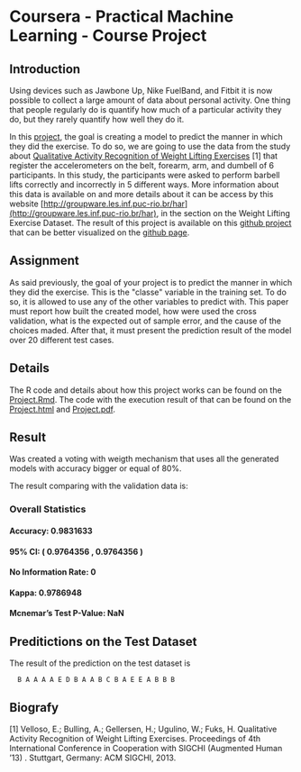 # Coursera - Practical Machine Learning - Course Project

## Introduction

Using devices such as Jawbone Up, Nike FuelBand, and Fitbit it is now possible to collect a large amount of data about personal activity. One thing that people regularly do is quantify how much of a particular activity they do, but they rarely quantify how well they do it. 

In this [project](https://www.coursera.org/learn/practical-machine-learning/supplement/PvInj/course-project-instructions-read-first), the goal is creating a model to predict the manner in which they did the exercise. To do so, we are going to use the data from the study about [Qualitative Activity Recognition of Weight Lifting Exercises](http://groupware.les.inf.puc-rio.br/public/papers/2013.Velloso.QAR-WLE.pdf) [1] that register the accelerometers on the belt, forearm, arm, and dumbell of 6 participants. In this study, the participants were asked to perform barbell lifts correctly and incorrectly in 5 different ways. More information about this data is available on  and more details about it can be access by this website [http://groupware.les.inf.puc-rio.br/har](http://groupware.les.inf.puc-rio.br/har), in the section on the Weight Lifting Exercise Dataset. The result of this project is available on this [github project](https://github.com/thiagomata/CourseraPracticalMachineLearningCourseProject) that can be better visualized on the [github page](https://thiagomata.github.io/CourseraPracticalMachineLearningCourseProject/).

## Assignment

As said previously, the goal of your project is to predict the manner in which they did the exercise. This is the "classe" variable in the training set. To do so, it is allowed to use any of the other variables to predict with. This paper must report how built the created model, how were used the cross validation, what is the expected out of sample error, and the cause of the choices maded. After that, it must present the prediction result of the model over 20 different test cases.

## Details

The R code and details about how this project works can be found on the [Project.Rmd](Project.Rmd). The code with the execution result of that can be found on the [Project.html](https://thiagomata.github.io/CourseraPracticalMachineLearningCourseProject/Project.html) and [Project.pdf](Project.pdf).

## Result

Was created a voting with weigth mechanism that uses all the generated models with accuracy bigger or equal of 80%.

The result comparing with the validation data is:

### Overall Statistics

#### Accuracy:	0.9831633
#### 95% CI:	( 0.9764356 , 0.9764356 )
#### No Information Rate:	0
#### Kappa:	0.9786948
#### Mcnemar’s Test P-Value:	NaN

## Preditictions on the Test Dataset

The result of the prediction on the test dataset is

```
  B A A A A E D B A A B C B A E E A B B B
```

## Biografy

[1] Velloso, E.; Bulling, A.; Gellersen, H.; Ugulino, W.; Fuks, H. Qualitative Activity Recognition of Weight Lifting Exercises. Proceedings of 4th International Conference in Cooperation with SIGCHI (Augmented Human ’13) . Stuttgart, Germany: ACM SIGCHI, 2013.
